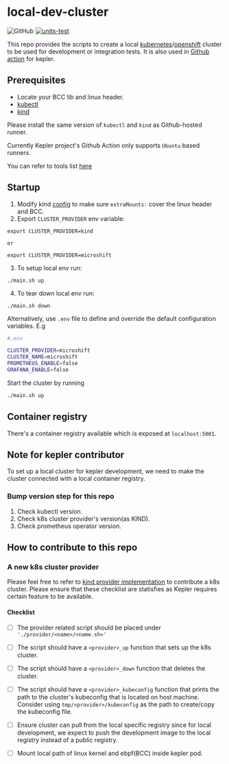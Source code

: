 # local-dev-cluster

![GitHub](https://img.shields.io/github/license/sustainable-computing-io/local-dev-cluster)
[![units-test](https://github.com/sustainable-computing-io/local-dev-cluster/actions/workflows/test.yml/badge.svg)](https://github.com/sustainable-computing-io/local-dev-cluster/actions/workflows/test.yml)

This repo provides the scripts to create a local [kubernetes](kind/kind.sh)/[openshift](microshift/microshift.sh) cluster to be used for development or integration tests. It is also used in [Github action](https://github.com/sustainable-computing-io/kepler-action) for kepler.

## Prerequisites
- Locate your BCC lib and linux header.
- [kubectl](https://kubernetes.io/docs/tasks/tools/install-kubectl-linux/)
- [kind](https://kind.sigs.k8s.io/docs/user/quick-start/#installing-from-release-binaries)

Please install the same version of `kubectl` and `kind` as Github-hosted runner.

Currently Kepler project's Github Action only supports `Ubuntu` based runners.

You can refer to tools list [here](https://github.com/actions/runner-images/blob/main/images/ubuntu/Ubuntu2204-Readme.md#tools)
## Startup
1. Modify kind [config](./kind/manifests/kind.yml) to make sure `extraMounts:` cover the linux header and BCC.
2. Export `CLUSTER_PROVIDER` env variable:
```
export CLUSTER_PROVIDER=kind

or

export CLUSTER_PROVIDER=microshift
```
3. To setup local env run:
```
./main.sh up
```
4. To tear down local env run:
```
./main.sh down
```

Alternatively, use `.env` file to define and override the default configuration
variables. E.g

```sh
#.env

CLUSTER_PROVIDER=microshift
CLUSTER_NAME=microshift
PROMETHEUS_ENABLE=false
GRAFANA_ENABLE=false
```

Start the cluster by running
```sh
./main.sh up
```

## Container registry
There's a container registry available which is exposed at `localhost:5001`.

## Note for kepler contributor
To set up a local cluster for kepler development, we need to make the cluster
connected with a local container registry.

### Bump version step for this repo
1. Check kubectl version.
2. Check k8s cluster provider's version(as KIND).
3. Check prometheus operator version.

## How to contribute to this repo

### A new k8s cluster provider
Please feel free to refer to [kind provider implementation](providers/kind/kind.sh)
to contribute a k8s cluster. Please ensure that these checklist are statisfies
as Kepler requires certain feature to be available.

#### Checklist

- [ ] The provider related script should be placed under `'./provider/<name>/<name.sh>'`
- [ ] The script should have a `<provider>_up` function that sets up the k8s cluster.
- [ ] The script should have a `<provider>_down` function that deletes the cluster.
- [ ] The script should have a `<provider>_kubeconfig` function that prints
      the path to the cluster's kubeconfig that is located on host machine.
      Consider using `tmp/<provider>/kubeconfig` as the path to create/copy the
      kubeconfig file.

- [ ] Ensure cluster can pull from the local specific registry since for local
      development, we expect to push the development image to the local registry
      instead of a public registry.
- [ ] Mount local path of linux kernel and ebpf(BCC) inside kepler pod.
